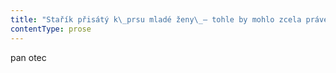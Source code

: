 ```yaml
---
title: "Stařík přisátý k\_prsu mladé ženy\_— tohle by mohlo zcela právem někomu připadat jako hodně absurdní obraz\\. Přesto jsem přesně takový obraz sám viděl\\. Úplně živě si najednou vybavuju svoje rozpaky a\_údiv, když jsme při víkendovém zájezdu do Florencie vešli do sálu muzea a\_já před sebou viděl obraz dědka přisátého k\_velkýmu prsu nějaké mladé dámy, dodneška si pamatuju i\_název a\_jméno malíře\_— Carita Romana, Bartolomeo Manfredi\\. To jméno a\_název si nejspíš nepamatuju ani tak kvůli překvapivýmu výjevu na obraze; pamatuju si to díky výkladu, který mi tehdy k\_obrazu podala moje žena\\. Carita Romana je motiv, který se v\_dějinách umění opakoval celkem často, našli ho dokonce i\_na freskách v\_Pompejích\\. Je to vyobrazení legendy o\_starci ve vězení, kterého chodila navštěvovat jeho dcera, a\_protože vězeň nedostával najíst, jeho dcera ho kojila, a\_zachránila mu tak život\\. Od renesance to byl oblíbený motiv mnoha malířů, namaloval ho i\_Rubens\\. Nejspíš se všem těm umělcům líbilo, že můžou namalovat něco hodně pikantního a\_být u\_toho krytí klasickým a\_všeobecně schvalovaným motivem\\. Šarka Zimková tenhle obraz nejspíš nezná, nejspíš ani netuší, že existuje nějaká legenda Carita Romana, římská charita\\. Je to, co se mnou provádí, taky nějaká charita? Asi to nepatří k\_běžné péči o\_klienty Senior centra Lípa\\. Pár týdnů jsem si s\_tím lámal hlavu, co to vlastně dietní sestra Šárka provádí, proč si začíná s\_důchodcem, kterej nemá jednu nohu\\. Kvalitní sex, peníze ani žádný dobrodružný zážitky jí zjevně poskytnout nemůžu, nemůžu jí poskytnout vlastně vůbec nic zvláštního\\. Její motivací jsem se přestal jednoduše zabývat\\. Dvakrát třikrát do týdne Šárka nenápadně vklouzne ke mně do pokoje a\_většinu času, po který se zdrží, prostě proklábosíme\\. Příležitostný sex je jen občas a\_tak trochu navíc\\. Teď sedíme na posteli, oba přikrytí prostěradlem, a\_dělíme se spolu o\_cigaretu a\_upíjíme portské z\_jedné skleničky\\. Přece jenom jsem tady začal chlastat a\_kouřit, sice jen málo a\_výjimečně, ale začal\\. Šárka vypráví o\_svém synovi, který se po škole odstěhoval do Prahy, o\_tom, že před pár měsíci nastoupil do své první práce, a\_já ji popravdě moc neposlouchám\\. Spíš si užívám její klid, to, že o\_svém dítěti mluví bez stresu, bez výčitek, beze strachu, prostě úplně obyčejně\\. Sám už jsem jí stačil dávno vyklopit základní data svého života, to, jak mi lezl na nervy můj upjatý otec, který se celý život toužil kamsi vyškrábat, a\_když se tam konečně vyškrábal, přišel převrat\\. Třída, ke které se tak zoufale snažil patřit, najednou přestala existovat\\. Povyprávěl jsem jí něco málo o\_svém synovi, pobavil ji tím, jak synek chtěl profesionálně stavět tučňáky na záda, i\_tím, jak se pokoušel prodávat stříbrné propojovací kabely, které stály víc, než kolik byla v\_té době většina lidí ochotná zaplatit za auto\\. Obě Sylvy, manželku i\_dceru, ze svého vyprávění zatím vynechávám\\. Stejně se ale nestačím divit tomu, jak mně Šárka dokázala rozmluvit, sice jen v\_krátkosti a\_co nejstručněji, ale pověděl jsem jí i\_to, jak jsem při autonehodě přišel za jeden den o\_manželku i\_o\_nohu, a\_popravdě žasnu nejenom nad tím, že jsem to vůbec někomu vyprávěl, ale hlavně nad tím, že jsem o\_tom mluvil snad dokonce bez nějakého palčivého pocitu viny\\. Šárka mě lehce políbila na čelo a\_mezi dveřmi mi řekla, že se staví zítra a\_přinese z\_domu závin\\. Měl bys trochu přibrat, já dnes doma upeču dvě nohavice štrúdlu, jednu nechám doma a\_druhou ti vezmu, jo? Nech si po obědě místo\\. Zatím ahoj\\. Jenom tak jednoduše a\_bez problémů\\. Když odešla a\_já jsem dopil portské, měl jsem jasno v\_tom, že jsme vlastně kamarádi\\. Svoje prsa na mým obličeji použila k\_tomu, aby odstranila napětí a\_uvolnila atmosféru\\. Mezi námi nejde o\_sex, to byl jenom prostředek, jak prolomit bariéry, jak sblížit cizí lidi, jak urychlit přátelství\\. Použila sex jako cestu ke vzájemné otevřenosti\\. Teda aspoň myslím\\."
contentType: prose
---
```


<section>

pan otec

</section>
